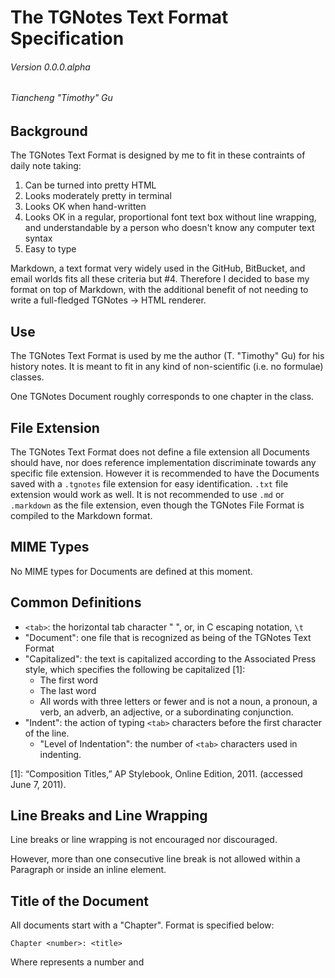 # The TGNotes Text Format Specification
###### Version 0.0.0.alpha
###### Tiancheng "Timothy" Gu

## Background

The TGNotes Text Format is designed by me to fit in these contraints of daily
note taking:

1. Can be turned into pretty HTML
2. Looks moderately pretty in terminal
3. Looks OK when hand-written
4. Looks OK in a regular, proportional font text box without line wrapping,
   and understandable by a person who doesn't know any computer text syntax
5. Easy to type

Markdown, a text format very widely used in the GitHub, BitBucket, and email
worlds fits all these criteria but #4. Therefore I decided to base my format
on top of Markdown, with the additional benefit of not needing to write a
full-fledged TGNotes -> HTML renderer.

## Use

The TGNotes Text Format is used by me the author (T. "Timothy" Gu) for his
history notes. It is meant to fit in any kind of non-scientific (i.e. no
formulae) classes.

One TGNotes Document roughly corresponds to one chapter in the class.

## File Extension

The TGNotes Text Format does not define a file extension all Documents should
have, nor does reference implementation discriminate towards any specific file
extension. However it is recommended to have the Documents saved with a
`.tgnotes` file extension for easy identification. `.txt` file extension would
work as well. It is not recommended to use `.md` or `.markdown` as the file
extension, even though the TGNotes File Format is compiled to the Markdown
format.

## MIME Types

No MIME types for Documents are defined at this moment.

## Common Definitions

- `<tab>`: the horizontal tab character "	", or, in C escaping notation, `\t`
- "Document": one file that is recognized as being of the TGNotes Text Format
- "Capitalized": the text is capitalized according to the Associated Press
  style, which specifies the following be capitalized [1]:
  - The first word
  - The last word
  - All words with three letters or fewer and is not a noun, a pronoun, a
    verb, an adverb, an adjective, or a subordinating conjunction.
- "Indent": the action of typing `<tab>` characters before the first character
  of the line.
  - "Level of Indentation": the number of `<tab>` characters used in
    indenting.

[1]: “Composition Titles,” AP Stylebook, Online Edition, 2011. (accessed June
     7, 2011).

## Line Breaks and Line Wrapping

Line breaks or line wrapping is not encouraged nor discouraged.

However, more than one consecutive line break is not allowed within a
Paragraph or inside an inline element.

## Title of the Document

All documents start with a "Chapter". Format is specified below:

    Chapter <number>: <title>

Where <number> represents a number and <title> represents a string
representing the title.

## Section Headings

Section headings are classified as headings within a chapter. The format for
a Section heading is below:

    <Roman numeral>.<tab><heading>

- `<Roman numeral>`: a Roman numeral representing the <word I'm looking for>
	of the section, up to "MMMMCMXCIX", or 4999.
- `<heading>`: the heading of the Section, properly Capitalized

## Subsection Headings

Subsection headings are used for parts within a Section. The format for a
Subsection heading is below:

    <tab><English letter numeral>.<tab><heading>

- `<English letter numeral>`: a numeral composed of English alphabet,
  representing the <word I'm looking for> of the Subsection. For example,
  `<tab>A.<tab>` represents the first Subsection of the Section,
  `<tab>Z.<tab>` the twenty-sixth, and `<tab>DC.<tab> the 107th. No upper
  limit is defined in this version of the specification.
- `<heading>`: the heading of the Subsection, properly Capitalized

## Paragraphs

Paragraphs have the same format as Markdown, with one exception: it must be
Indented to the level of the heading **directly** under which the Paragraph
lies, plus 1, for readability. See the following table for the exact
Indentation level to be used:

Heading    | Level of Indentation
-----------| --------------------
Title      | 1
Section    | 1
Subsection | 2

## Code blocks

Both the GitHub-flavored Markdown and standard Markdown syntaxes shall be
valid, but depend on the Markdown interpreter used, with one exception:
It shall be Indented to the same level as a Paragraph would be, with <tab>
character(s), and no <tab> characters shall be allowed inside the code block.

## Other Block-Level Elements

All other block-level elements follow the Markdown standard, but must be
Indented correctly as a paragraph would be. A list of block-level elements
supported is dependent on the Markdown interpreter used.

## Other Inline elements

All other elements follow the Markdown standard, including but not limit to:

- **strong**
- *emphasized*
- __underlined__
- `preformatted`

## Example

The following is an example of a valid Document. Note that you might have to
open the file manually to examine the use of the `<tab>` character.

```
Chapter 18: The Atlantic System and Africa

I.	First Section
	Plantations in the West Indies first started out to be successful tobacco
	growers. Note how this Paragraph is wrapped at column 78, assuming your
  editor is set up to have a tab width of 2 spaces.
	A.	Colonization Before 1650
		This is the description of the first Subsection of the first Section of the Document. Note it is not wrapped.

		**DO NOT MIX WRAPPED TEXT AND NON-WRAPPED TEXT IN A DOCUMENT!** The text
		on the left is marked as strong text.
	B.	Sugar and Slaves
		The Dutch expertise in the Caribbean made the English and French colonies
		(especially Barbados) the richest in the New World.

II. Second Section
	A.	Technology and Environment
		It is often *more profitable* to control one large sugar plantation than
		several smaller plantations.
	B.	Slaves' Lives
		In ordinary days field slaves are organized into "gangs" with only the
		youngest, oldest, and sickest not out for work.
	C.	Free Whites and Free Blacks
		Most free whites did not live in Jamaica, and were not the top 1%
		population, but also owned slaves.
```

## Reference Implementation

The following is a reference implementation of the TGNotes Text Format. It is
written using Unix Shell and Sed, and compiles a TGNotes document to a
Markdown document.

```sh
#!/bin/sh
#
# Script that converts TGNotes documents to Markdown
#
# Copyright © 2014 Tiancheng "Timothy" Gu
# Licensed under the MIT License.

# This script is only tested on GNU Sed.

# Usage: <this file> <input.tgnotes> [<output.md>]
# If the out put file is not specified it is assumed to be the basename (i.e.
# name without any file extensions)

if [ "$#" -lt "1" ] || [ "$#" -gt "2" ]; then
    echo "Incorrect command syntax" >&2
    exit 1
else
    in=$1
    if [ "$#" -eq "2" ]; then
        out=$2
    else
        out=${2%%.*}
    fi
fi

sed -r -e 's/^(Chapter)/\# \1/g'             \
       -e 's/^([IVXLCDM]+\.)\t/\#\# \1 /g'   \
       -e 's/^\t([A-Z]+\.)\t/\n\#\#\# \1 /g' \
       -e 's/\t//g'                          \
       $in > $out
```

## About This Document

This document is written in GitHub-flavored Markdown, suitable to be processed
with the Redcarpet Markdown renderer (the default on GitHub).

